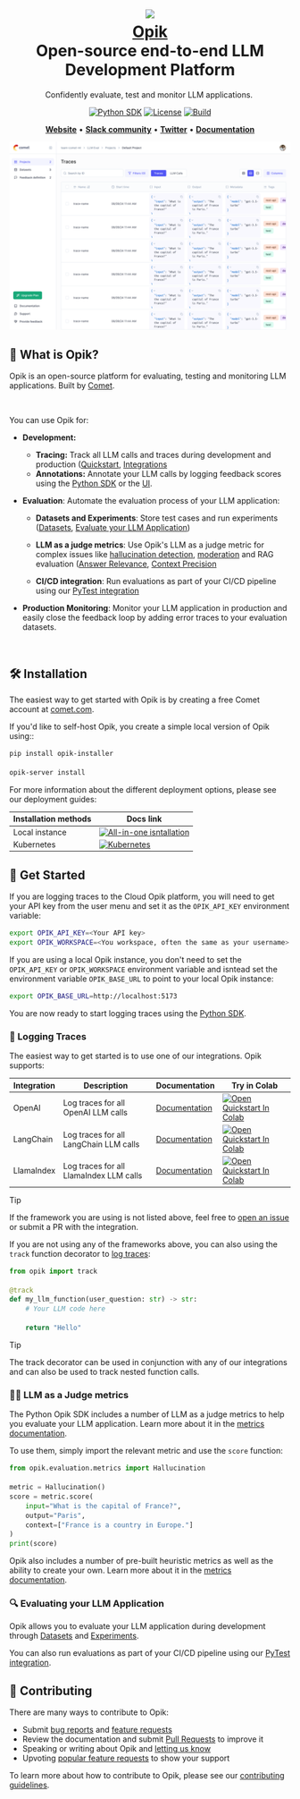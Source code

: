 <h1 align="center" style="border-bottom: none">
    <div>
        <a href="https://www.comet.com/site/products/opik?utm_source=opik&utm_medium=github&utm_content=website_button">
            <img src="/apps/opik-documentation/documentation/static/img/logo.svg" width="80" />
            <br>
            Opik
        </a>
    </div>
    Open-source end-to-end LLM Development Platform<br>
</h1>

<p align="center">
Confidently evaluate, test and monitor LLM applications. 
</p>

<div align="center">

[![Python SDK](https://img.shields.io/pypi/v/opik)](https://pypi.org/project/opik/)
[![License](https://img.shields.io/github/license/comet-ml/opik)](https://github.com/comet-ml/opik/blob/main/LICENSE)
[![Build](https://github.com/comet-ml/opik/actions/workflows/build_apps.yml/badge.svg)](https://github.com/comet-ml/opik/actions/workflows/build_apps.yml)
<a target="_blank" href="https://colab.research.google.com/github/comet-ml/opik/blob/master/apps/opik-documentation/documentation/docs/cookbook/opik_quickstart.ipynb">
  <!-- <img src="https://colab.research.google.com/assets/colab-badge.svg" alt="Open Quickstart In Colab"/> -->
</a>

</div>

<p align="center">
    <a href="http://www.comet.com/products/opik"><b>Website</b></a> •
    <a href="https://chat.comet.com"><b>Slack community</b></a> •
    <a href="https://x.com/Cometml"><b>Twitter</b></a> •
    <a href="https://www.comet.com/docs/opik/"><b>Documentation</b></a>
</p>

![Opik thumbnail](readme-thumbnail.png)

## 🚀 What is Opik?

Opik is an open-source platform for evaluating, testing and monitoring LLM applications. Built by [Comet](https://www.comet.com?utm_source=opik&utm_medium=github&utm_content=what_is_opik_link).

<br>

You can use Opik for:
* **Development:**
  * **Tracing:** Track all LLM calls and traces during development and production ([Quickstart](https://www.comet.com/docs/opik/quickstart/?utm_source=opik&utm_medium=github&utm_content=quickstart_link), [Integrations](https://www.comet.com/docs/opik/integrations/overview/?utm_source=opik&utm_medium=github&utm_content=integrations_link)
  * **Annotations:** Annotate your LLM calls by logging feedback scores using the [Python SDK](https://www.comet.com/docs/opik/tracing/annotate_traces/#annotating-traces-and-spans-using-the-sdk?utm_source=opik&utm_medium=github&utm_content=sdk_link) or the [UI](https://www.comet.com/docs/opik/tracing/annotate_traces/#annotating-traces-through-the-ui?utm_source=opik&utm_medium=github&utm_content=ui_link). 

* **Evaluation**: Automate the evaluation process of your LLM application:

    * **Datasets and Experiments**: Store test cases and run experiments ([Datasets](https://www.comet.com/docs/opik/evaluation/manage_datasets/?utm_source=opik&utm_medium=github&utm_content=datasets_link), [Evaluate your LLM Application](https://www.comet.com/docs/opik/evaluation/evaluate_your_llm/?utm_source=opik&utm_medium=github&utm_content=eval_link))

    * **LLM as a judge metrics**: Use Opik's LLM as a judge metric for complex issues like [hallucination detection](https://www.comet.com/docs/opik/evaluation/metrics/hallucination/?utm_source=opik&utm_medium=github&utm_content=hallucination_link), [moderation](https://www.comet.com/docs/opik/evaluation/metrics/moderation/?utm_source=opik&utm_medium=github&utm_content=moderation_link) and RAG evaluation ([Answer Relevance](https://www.comet.com/docs/opik/evaluation/metrics/answer_relevance/?utm_source=opik&utm_medium=github&utm_content=alex_link), [Context Precision](https://www.comet.com/docs/opik/evaluation/metrics/context_precision/?utm_source=opik&utm_medium=github&utm_content=context_link)

    * **CI/CD integration**: Run evaluations as part of your CI/CD pipeline using our [PyTest integration](https://www.comet.com/docs/opik/testing/pytest_integration/?utm_source=opik&utm_medium=github&utm_content=pytest_link)

* **Production Monitoring**: Monitor your LLM application in production and easily close the feedback loop by adding error traces to your evaluation datasets.

<br>

## 🛠️ Installation

The easiest way to get started with Opik is by creating a free Comet account at [comet.com](https://www.comet.com/signup?from=llm?utm_source=opik&utm_medium=github&utm_content=install).



If you'd like to self-host Opik, you create a simple local version of Opik using::

```bash
pip install opik-installer

opik-server install
```

For more information about the different deployment options, please see our deployment guides:

| Installation methods | Docs link |
| ------------------- | --------- |
| Local instance | [![All-in-one isntallation](https://img.shields.io/badge/All--in--one%20Installer-%230db7ed)](https://www.comet.com/docs/opik/self-host/self_hosting_opik/#all-in-one-installation?utm_source=opik&utm_medium=github&utm_content=self_host_link)
| Kubernetes | [![Kubernetes](https://img.shields.io/badge/kubernetes-%23326ce5.svg?&logo=kubernetes&logoColor=white)](https://www.comet.com/docs/opik/self-host/self_hosting_opik/#kubernetes-installation?utm_source=opik&utm_medium=github&utm_content=kubernetes_link)


## 🏁 Get Started

If you are logging traces to the Cloud Opik platform, you will need to get your API key from the user menu and set it as the `OPIK_API_KEY` environment variable:

```bash
export OPIK_API_KEY=<Your API key>
export OPIK_WORKSPACE=<You workspace, often the same as your username>
```

If you are using a local Opik instance, you don't need to set the `OPIK_API_KEY` or `OPIK_WORKSPACE` environment variable and isntead set the environment variable `OPIK_BASE_URL` to point to your local Opik instance:

```bash
export OPIK_BASE_URL=http://localhost:5173
```

You are now ready to start logging traces using the [Python SDK](https://www.comet.com/docs/opik/python-sdk-reference/?utm_source=opik&utm_medium=github&utm_content=sdk_link2).

### 📝 Logging Traces

The easiest way to get started is to use one of our integrations. Opik supports:

| Integration | Description | Documentation | Try in Colab |
| ----------- | ----------- | ------------- | ------------ |
| OpenAI | Log traces for all OpenAI LLM calls | [Documentation](https://www.comet.com//docs/opik/tracing/integrations/openai/?utm_source=opik&utm_medium=github&utm_content=openai_link) | [![Open Quickstart In Colab](https://colab.research.google.com/assets/colab-badge.svg)](https://colab.research.google.com/github/comet-ml/opik/blob/master/apps/opik-documentation/documentation/docs/cookbook/openai.ipynb) |
| LangChain | Log traces for all LangChain LLM calls | [Documentation](https://www.comet.com/docs/opik/tracing/integrations/langchain/?utm_source=opik&utm_medium=github&utm_content=langchain_link) | [![Open Quickstart In Colab](https://colab.research.google.com/assets/colab-badge.svg)](https://colab.research.google.com/github/comet-ml/opik/blob/master/apps/opik-documentation/documentation/docs/cookbook/langchain.ipynb) |
| LlamaIndex | Log traces for all LlamaIndex LLM calls | [Documentation](https://www.comet.com/docs/opik/tracing/integrations/llama_index?utm_source=opik&utm_medium=github&utm_content=llama_index_link) | [![Open Quickstart In Colab](https://colab.research.google.com/assets/colab-badge.svg)](https://colab.research.google.com/github/comet-ml/opik/blob/master/apps/opik-documentation/documentation/docs/cookbook/llama-index.ipynb) |

> [!TIP]  
> If the framework you are using is not listed above, feel free to [open an issue](https://github.com/comet-ml/opik/issues) or submit a PR with the integration.

If you are not using any of the frameworks above, you can also using the `track` function decorator to [log traces](https://www.comet.com/docs/opik/tracing/log_traces/?utm_source=opik&utm_medium=github&utm_content=traces_link):

```python
from opik import track

@track
def my_llm_function(user_question: str) -> str:
    # Your LLM code here

    return "Hello"
```

> [!TIP]  
> The track decorator can be used in conjunction with any of our integrations and can also be used to track nested function calls.

### 🧑‍⚖️ LLM as a Judge metrics

The Python Opik SDK includes a number of LLM as a judge metrics to help you evaluate your LLM application. Learn more about it in the [metrics documentation](https://www.comet.com/docs/opik/evaluation/metrics/overview/?utm_source=opik&utm_medium=github&utm_content=metrics_2_link).

To use them, simply import the relevant metric and use the `score` function:

```python
from opik.evaluation.metrics import Hallucination

metric = Hallucination()
score = metric.score(
    input="What is the capital of France?",
    output="Paris",
    context=["France is a country in Europe."]
)
print(score)
```

Opik also includes a number of pre-built heuristic metrics as well as the ability to create your own. Learn more about it in the [metrics documentation](https://www.comet.com/docs/opik/evaluation/metrics/overview?utm_source=opik&utm_medium=github&utm_content=metrics_3_link).

### 🔍 Evaluating your LLM Application

Opik allows you to evaluate your LLM application during development through [Datasets](https://www.comet.com/docs/opik/evaluation/manage_datasets/?utm_source=opik&utm_medium=github&utm_content=datasets_2_link) and [Experiments](https://www.comet.com/docs/opik/evaluation/evaluate_your_llm/?utm_source=opik&utm_medium=github&utm_content=experiments_link).

You can also run evaluations as part of your CI/CD pipeline using our [PyTest integration](https://www.comet.com/docs/opik/testing/pytest_integration/?utm_source=opik&utm_medium=github&utm_content=pytest_2_link).

## 🤝 Contributing

There are many ways to contribute to Opik:

* Submit [bug reports](https://github.com/comet-ml/opik/issues) and [feature requests](https://github.com/comet-ml/opik/issues)
* Review the documentation and submit [Pull Requests](https://github.com/comet-ml/opik/pulls) to improve it
* Speaking or writing about Opik and [letting us know](https://chat.comet.com)
* Upvoting [popular feature requests](https://github.com/comet-ml/opik/issues?q=is%3Aissue+is%3Aopen+label%3A%22enhancement%22) to show your support

To learn more about how to contribute to Opik, please see our [contributing guidelines](CONTRIBUTING.md).
